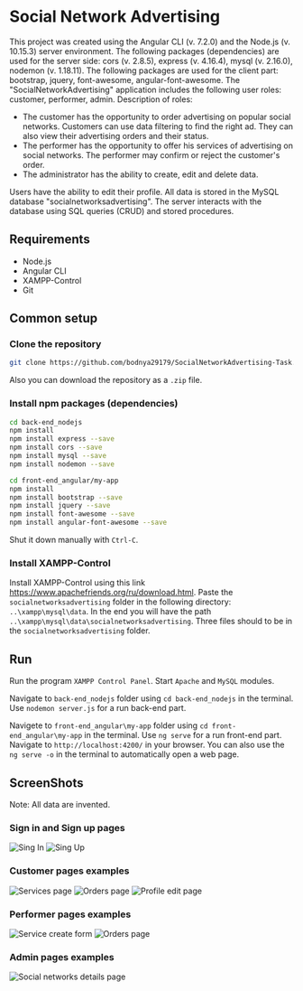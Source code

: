 # Social Network Advertising
This project was created using the Angular CLI (v. 7.2.0) and the Node.js (v. 10.15.3) server environment. The following packages (dependencies) are used for the server side: cors (v. 2.8.5), express (v. 4.16.4), mysql (v. 2.16.0), nodemon (v. 1.18.11). The following packages are used for the client part: bootstrap, jquery, font-awesome, angular-font-awesome.
The "SocialNetworkAdvertising" application includes the following user roles: customer, performer, admin.
Description of roles:
* The customer has the opportunity to order advertising on popular social networks. Customers can use data filtering to find the right ad. They can also view their advertising orders and their status.
* The performer has the opportunity to offer his services of advertising on social networks. The performer may confirm or reject the customer's order. 
* The administrator has the ability to create, edit and delete data.

Users have the ability to edit their profile.
All data is stored in the MySQL database "socialnetworksadvertising". The server interacts with the database using SQL queries (CRUD) and stored procedures.

## Requirements

* Node.js
* Angular CLI
* XAMPP-Control
* Git

## Common setup

### Clone the repository ###

```bash
git clone https://github.com/bodnya29179/SocialNetworkAdvertising-Task.git
```
Also you can download the repository as a `.zip` file.

### Install npm packages (dependencies) ###

```bash
cd back-end_nodejs
npm install
npm install express --save
npm install cors --save
npm install mysql --save
npm install nodemon --save
```

```bash
cd front-end_angular/my-app
npm install
npm install bootstrap --save
npm install jquery --save
npm install font-awesome --save
npm install angular-font-awesome --save
```

Shut it down manually with `Ctrl-C`.

### Install XAMPP-Control ###
Install XAMPP-Control using this link https://www.apachefriends.org/ru/download.html.
Paste the `socialnetworksadvertising` folder in the following directory: `..\xampp\mysql\data`. In the end you will have the path `..\xampp\mysql\data\socialnetworksadvertising`. Three files should to be in the `socialnetworksadvertising` folder.

## Run

Run the program `XAMPP Control Panel`. Start `Apache` and `MySQL` modules.

Navigate to `back-end_nodejs` folder using `cd back-end_nodejs` in the terminal. Use `nodemon server.js` for a run back-end part.

Navigete to `front-end_angular\my-app` folder using `cd front-end_angular\my-app` in the terminal. Use `ng serve` for a run front-end part. Navigate to `http://localhost:4200/` in your browser. You can also use the `ng serve -o` in the terminal to automatically open a web page.

## ScreenShots

Note: All data are invented.

### Sign in and Sign up pages

<img src="https://i.ibb.co/jZqVC0S/1.png" alt="Sing In">
<img src="https://i.ibb.co/z4qmnhj/2.png" alt="Sing Up">

### Customer pages examples

<img src="https://i.ibb.co/XLwJskf/3.png" alt="Services page">
<img src="https://i.ibb.co/6FBVNqv/4.png" alt="Orders page">
<img src="https://i.ibb.co/GJBc42h/5.png" alt="Profile edit page">

### Performer pages examples

<img src="https://i.ibb.co/NFMnwQD/6.png" alt="Service create form">
<img src="https://i.ibb.co/L5TgB7d/7.png" alt="Orders page">

### Admin pages examples

<img src="https://i.ibb.co/BtCb8bf/8.png" alt="Social networks details page">
